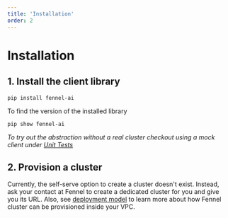 ```yaml
---
title: 'Installation'
order: 2
---
```


# Installation

## 1. Install the client library

```bash
pip install fennel-ai
```

To find the version of the installed library

```
pip show fennel-ai
```

_To try out the abstraction without a real cluster checkout using a mock client under_ [_Unit Tests_](../testing/unit-tests.md)



## 2. Provision a cluster

Currently, the self-serve option to create a cluster doesn't exist. Instead, ask your contact at Fennel to create a dedicated cluster for you and give you its URL. Also, see [deployment model](../overview/deployment-model.md) to learn more about how Fennel cluster can be provisioned inside your VPC.


